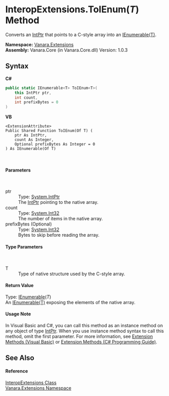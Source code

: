 # InteropExtensions.ToIEnum(*T*) Method 
 

Converts an <a href="http://msdn2.microsoft.com/en-us/library/5he14kz8" target="_blank">IntPtr</a> that points to a C-style array into an <a href="http://msdn2.microsoft.com/en-us/library/9eekhta0" target="_blank">IEnumerable(T)</a>.

**Namespace:**&nbsp;<a href="9abe54ff-18ce-e333-beed-30e855655381">Vanara.Extensions</a><br />**Assembly:**&nbsp;Vanara.Core (in Vanara.Core.dll) Version: 1.0.3

## Syntax

**C#**<br />
``` C#
public static IEnumerable<T> ToIEnum<T>(
	this IntPtr ptr,
	int count,
	int prefixBytes = 0
)

```

**VB**<br />
``` VB
<ExtensionAttribute>
Public Shared Function ToIEnum(Of T) ( 
	ptr As IntPtr,
	count As Integer,
	Optional prefixBytes As Integer = 0
) As IEnumerable(Of T)
```

<br />

#### Parameters
&nbsp;<dl><dt>ptr</dt><dd>Type: <a href="http://msdn2.microsoft.com/en-us/library/5he14kz8" target="_blank">System.IntPtr</a><br />The <a href="http://msdn2.microsoft.com/en-us/library/5he14kz8" target="_blank">IntPtr</a> pointing to the native array.</dd><dt>count</dt><dd>Type: <a href="http://msdn2.microsoft.com/en-us/library/td2s409d" target="_blank">System.Int32</a><br />The number of items in the native array.</dd><dt>prefixBytes (Optional)</dt><dd>Type: <a href="http://msdn2.microsoft.com/en-us/library/td2s409d" target="_blank">System.Int32</a><br />Bytes to skip before reading the array.</dd></dl>

#### Type Parameters
&nbsp;<dl><dt>T</dt><dd>Type of native structure used by the C-style array.</dd></dl>

#### Return Value
Type: <a href="http://msdn2.microsoft.com/en-us/library/9eekhta0" target="_blank">IEnumerable</a>(*T*)<br />An <a href="http://msdn2.microsoft.com/en-us/library/9eekhta0" target="_blank">IEnumerable(T)</a> exposing the elements of the native array.

#### Usage Note
In Visual Basic and C#, you can call this method as an instance method on any object of type <a href="http://msdn2.microsoft.com/en-us/library/5he14kz8" target="_blank">IntPtr</a>. When you use instance method syntax to call this method, omit the first parameter. For more information, see <a href="http://msdn.microsoft.com/en-us/library/bb384936.aspx">Extension Methods (Visual Basic)</a> or <a href="http://msdn.microsoft.com/en-us/library/bb383977.aspx">Extension Methods (C# Programming Guide)</a>.

## See Also


#### Reference
<a href="fa16fdf1-0da9-374d-b48d-5517895097b7">InteropExtensions Class</a><br /><a href="9abe54ff-18ce-e333-beed-30e855655381">Vanara.Extensions Namespace</a><br />